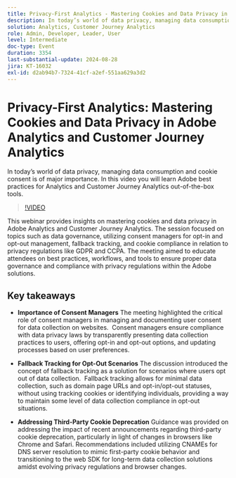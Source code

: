```yaml
---
title: Privacy-First Analytics - Mastering Cookies and Data Privacy in Adobe Analytics and Customer Journey Analytics
description: In today’s world of data privacy, managing data consumption and cookie consent is of major importance. In this video you will learn Adobe best practices for Analytics and Customer Journey Analytics out-of-the-box tools.
solution: Analytics, Customer Journey Analytics
role: Admin, Developer, Leader, User
level: Intermediate
doc-type: Event
duration: 3354
last-substantial-update: 2024-08-28
jira: KT-16032
exl-id: d2ab94b7-7324-41cf-a2ef-551aa629a3d2
---
```

# Privacy-First Analytics: Mastering Cookies and Data Privacy in Adobe Analytics and Customer Journey Analytics

In today’s world of data privacy, managing data consumption and cookie consent is of major importance. In this video you will learn Adobe best practices for Analytics and Customer Journey Analytics out-of-the-box tools.

>[!VIDEO](https://video.tv.adobe.com/v/3432997/?learn=on)

This webinar provides insights on mastering cookies and data privacy in Adobe Analytics and Customer Journey Analytics. The session focused on topics such as data governance, utilizing consent managers for opt-in and opt-out management, fallback tracking, and cookie compliance in relation to privacy regulations like GDPR and CCPA. The meeting aimed to educate attendees on best practices, workflows, and tools to ensure proper data governance and compliance with privacy regulations within the Adobe solutions.

## Key takeaways

* **Importance of Consent Managers** The meeting highlighted the critical role of consent managers in managing and documenting user consent for data collection on websites. ​ Consent managers ensure compliance with data privacy laws by transparently presenting data collection practices to users, offering opt-in and opt-out options, and updating processes based on user preferences. ​

* **Fallback Tracking for Opt-Out Scenarios** The discussion introduced the concept of fallback tracking as a solution for scenarios where users opt out of data collection. ​ Fallback tracking allows for minimal data collection, such as domain page URLs and opt-in/opt-out statuses, without using tracking cookies or identifying individuals, providing a way to maintain some level of data collection compliance in opt-out situations. ​

* **Addressing Third-Party Cookie Deprecation** Guidance was provided on addressing the impact of recent announcements regarding third-party cookie deprecation, particularly in light of changes in browsers like Chrome and Safari. Recommendations included utilizing CNAMEs for DNS server resolution to mimic first-party cookie behavior and transitioning to the web SDK for long-term data collection solutions amidst evolving privacy regulations and browser changes.
